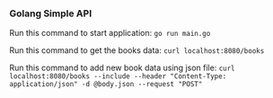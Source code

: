 ### Golang Simple API

Run this command to start application: ```go run main.go```

Run this command to get the books data: ```curl localhost:8080/books```

Run this command to add new book data using json file: ```curl localhost:8080/books --include --header "Content-Type: application/json" -d @body.json --request "POST"```